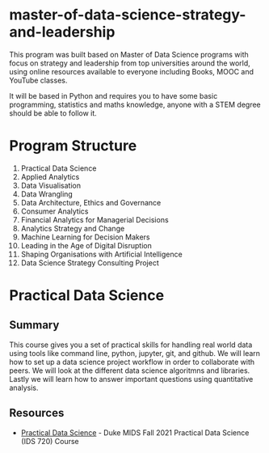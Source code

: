 # master-of-data-science-strategy-and-leadership
This program was built based on Master of Data Science programs with focus on strategy and leadership from top universities around the world, using online resources available to everyone including Books, MOOC and YouTube classes.

It will be based in Python and requires you to have some basic programming, statistics and maths knowledge, anyone with a STEM degree should be able to follow it.

# Program Structure
1. Practical Data Science
1. Applied Analytics
1. Data Visualisation
1. Data Wrangling
1. Data Architecture, Ethics and Governance
1. Consumer Analytics
1. Financial Analytics for Managerial Decisions
1. Analytics Strategy and Change
1. Machine Learning for Decision Makers
1. Leading in the Age of Digital Disruption
1. Shaping Organisations with Artificial Intelligence 
1. Data Science Strategy Consulting Project

# Practical Data Science
## Summary
This course gives you a set of practical skills for handling real world data using tools like command line, python, jupyter, git, and github. We will learn how to set up a data science project workflow in order to collaborate with peers. We will look at the different data science algoritmns and libraries. Lastly we will learn how to answer important questions using quantitative analysis.

## Resources
- [Practical Data Science](https://www.practicaldatascience.org/) - Duke MIDS Fall 2021 Practical Data Science (IDS 720) Course
